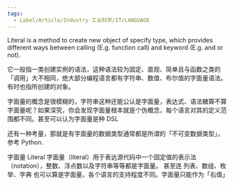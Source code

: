 ```yaml
---
tags:
  - Label/Article/Industry-工业科学/IT/LANGUAGE
---
```


Literal is a method to create new object of specify type, which provides different ways between calling (E.g. function call) and keyword (E.g. and or not).

它一般指一类创建实例的语法，这种语法较为固定、直观、简单且与函数之类的「调用」大不相同，绝大部分编程语言都有字符串、数值、布尔值的字面量语法。有时也指所创建的对象。

字面量的概念是很模糊的，字符串这种还能公认是字面量，表达式、语法糖算不算字面量呢？如果深究，你会发现字面量根本就是个伪概念，每个语言对其的定义范围都不同。甚至可以认为字面量是种 DSL

还有一种考量，那就是有字面量的数据类型通常都是所谓的「不可变数据类型」，参考 Python.


字面量    Literal
字面量（literal）用于表达源代码中一个固定值的表示法（notation），整数、浮点数以及字符串等等都是字面量。 甚至连 列表、数组、枚举、字典 也可以算是字面量，各个语言的支持程度不同。字面量只能作为「右值」

